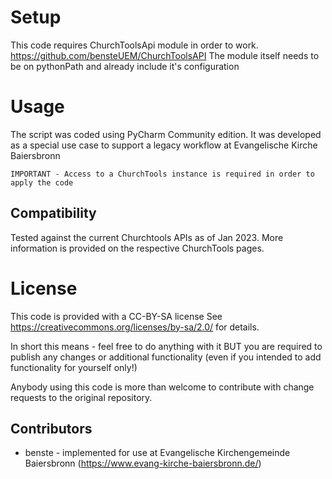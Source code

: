 # Setup

This code requires ChurchToolsApi module in order to work.
https://github.com/bensteUEM/ChurchToolsAPI
The module itself needs to be on pythonPath and already include it's configuration

# Usage

The script was coded using PyCharm Community edition.
It was developed as a special use case to support a legacy workflow at Evangelische Kirche Baiersbronn
```
IMPORTANT - Access to a ChurchTools instance is required in order to apply the code
```

## Compatibility

Tested against the current Churchtools APIs as of Jan 2023.
More information is provided on the respective ChurchTools pages.

# License

This code is provided with a CC-BY-SA license
See https://creativecommons.org/licenses/by-sa/2.0/ for details.

In short this means - feel free to do anything with it
BUT you are required to publish any changes or additional functionality (even if you intended to add functionality for
yourself only!)

Anybody using this code is more than welcome to contribute with change requests to the original repository.

## Contributors 

* benste - implemented for use at Evangelische Kirchengemeinde Baiersbronn (https://www.evang-kirche-baiersbronn.de/)
